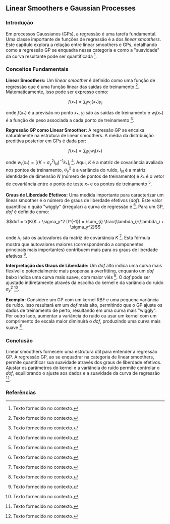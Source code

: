 ## Linear Smoothers e Gaussian Processes

### Introdução
Em processos Gaussianos (GPs), a regressão é uma tarefa fundamental. Uma classe importante de funções de regressão é a dos *linear smoothers*. Este capítulo explora a relação entre linear smoothers e GPs, detalhando como a regressão GP se enquadra nessa categoria e como a "suavidade" da curva resultante pode ser quantificada [^1].

### Conceitos Fundamentais

**Linear Smoothers:** Um *linear smoother* é definido como uma função de regressão que é uma função linear das saídas de treinamento [^1]. Matematicamente, isso pode ser expresso como:

$$f(x_*) = \sum_{i} w_i(x_*) y_i$$

onde $f(x_*)$ é a previsão no ponto $x_*$, $y_i$ são as saídas de treinamento e $w_i(x_*)$ é a função de peso associada a cada ponto de treinamento [^1].

**Regressão GP como Linear Smoother:** A regressão GP se encaixa naturalmente na estrutura de linear smoothers. A média da distribuição preditiva posterior em GPs é dada por:

$$f(x_*) = \sum_{i} y_i w_i(x_*)$$

onde $w_i(x_*) = [(K + \sigma_y^2 I_N)^{-1}k_*]_i$ [^1]. Aqui, $K$ é a matriz de covariância avaliada nos pontos de treinamento, $\sigma_y^2$ é a variância do ruído, $I_N$ é a matriz identidade de dimensão $N$ (número de pontos de treinamento) e $k_*$ é o vetor de covariância entre o ponto de teste $x_*$ e os pontos de treinamento [^1].

**Graus de Liberdade Efetivos:** Uma medida importante para caracterizar um linear smoother é o número de graus de liberdade efetivos ($dof$). Este valor quantifica o quão "wiggly" (irregular) a curva de regressão é [^1]. Para um GP, $dof$ é definido como:

$$dof = tr(K(K + \sigma_y^2 I)^{-1}) = \sum_{i} \frac{\lambda_i}{\lambda_i + \sigma_y^2}$$

onde $\lambda_i$ são os autovalores da matriz de covariância $K$ [^1]. Esta fórmula mostra que autovalores maiores (correspondendo a componentes principais mais importantes) contribuem mais para os graus de liberdade efetivos [^1].

**Interpretação dos Graus de Liberdade:** Um $dof$ alto indica uma curva mais flexível e potencialmente mais propensa a overfitting, enquanto um $dof$ baixo indica uma curva mais suave, com maior viés [^1]. O $dof$ pode ser ajustado indiretamente através da escolha do kernel e da variância do ruído $\sigma_y^2$ [^1].

**Exemplo:** Considere um GP com um kernel RBF e uma pequena variância de ruído. Isso resultará em um $dof$ mais alto, permitindo que o GP ajuste os dados de treinamento de perto, resultando em uma curva mais "wiggly". Por outro lado, aumentar a variância do ruído ou usar um kernel com um comprimento de escala maior diminuirá o $dof$, produzindo uma curva mais suave [^1].

### Conclusão

Linear smoothers fornecem uma estrutura útil para entender a regressão GP. A regressão GP, ao se enquadrar na categoria de linear smoothers, permite quantificar sua suavidade através dos graus de liberdade efetivos. Ajustar os parâmetros do kernel e a variância do ruído permite controlar o $dof$, equilibrando o ajuste aos dados e a suavidade da curva de regressão [^1].

### Referências
[^1]: Texto fornecido no contexto.
<!-- END -->